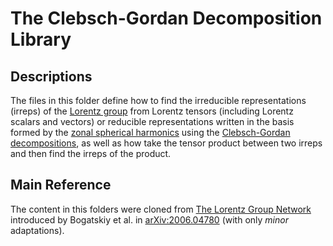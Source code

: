 # The Clebsch-Gordan Decomposition Library
## Descriptions
The files in this folder define how to find the irreducible representations (irreps) of the [Lorentz group](https://en.wikipedia.org/wiki/Lorentz_group) from Lorentz tensors (including Lorentz scalars and vectors) or reducible representations written in the basis formed by the [zonal spherical harmonics](https://en.wikipedia.org/wiki/Zonal_spherical_harmonics) using the [Clebsch-Gordan decompositions](https://en.wikipedia.org/wiki/Clebsch%E2%80%93Gordan_coefficients), as well as how take the tensor product between two irreps and then find the irreps of the product.

## Main Reference
The content in this folders were cloned from [The Lorentz Group Network](https://github.com/fizisist/LorentzGroupNetwork) introduced by Bogatskiy et al. in [arXiv:2006.04780](https://arxiv.org/abs/2006.04780) (with only *minor* adaptations).
